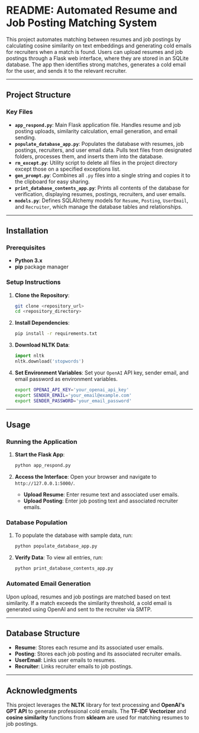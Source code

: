 # README: Automated Resume and Job Posting Matching System

This project automates matching between resumes and job postings by calculating cosine similarity on text embeddings and generating cold emails for recruiters when a match is found. Users can upload resumes and job postings through a Flask web interface, where they are stored in an SQLite database. The app then identifies strong matches, generates a cold email for the user, and sends it to the relevant recruiter.

---

## Project Structure

### Key Files

- **`app_respond.py`**: Main Flask application file. Handles resume and job posting uploads, similarity calculation, email generation, and email sending.
- **`populate_database_app.py`**: Populates the database with resumes, job postings, recruiters, and user email data. Pulls text files from designated folders, processes them, and inserts them into the database.
- **`rm_except.py`**: Utility script to delete all files in the project directory except those on a specified exceptions list.
- **`gen_prompt.py`**: Combines all `.py` files into a single string and copies it to the clipboard for easy sharing.
- **`print_database_contents_app.py`**: Prints all contents of the database for verification, displaying resumes, postings, recruiters, and user emails.
- **`models.py`**: Defines SQLAlchemy models for `Resume`, `Posting`, `UserEmail`, and `Recruiter`, which manage the database tables and relationships.

---

## Installation

### Prerequisites
- **Python 3.x**
- **pip** package manager

### Setup Instructions

1. **Clone the Repository**:
   ```bash
   git clone <repository_url>
   cd <repository_directory>
   ```

2. **Install Dependencies**:
   ```bash
   pip install -r requirements.txt
   ```

3. **Download NLTK Data**:
   ```python
   import nltk
   nltk.download('stopwords')
   ```

4. **Set Environment Variables**:
   Set your `OpenAI` API key, sender email, and email password as environment variables.

   ```bash
   export OPENAI_API_KEY='your_openai_api_key'
   export SENDER_EMAIL='your_email@example.com'
   export SENDER_PASSWORD='your_email_password'
   ```

---

## Usage

### Running the Application

1. **Start the Flask App**:
   ```bash
   python app_respond.py
   ```
2. **Access the Interface**:
   Open your browser and navigate to `http://127.0.0.1:5000/`.

   - **Upload Resume**: Enter resume text and associated user emails.
   - **Upload Posting**: Enter job posting text and associated recruiter emails.

### Database Population

1. To populate the database with sample data, run:
   ```bash
   python populate_database_app.py
   ```

2. **Verify Data**:
   To view all entries, run:
   ```bash
   python print_database_contents_app.py
   ```

### Automated Email Generation

Upon upload, resumes and job postings are matched based on text similarity. If a match exceeds the similarity threshold, a cold email is generated using OpenAI and sent to the recruiter via SMTP.

---

## Database Structure

- **Resume**: Stores each resume and its associated user emails.
- **Posting**: Stores each job posting and its associated recruiter emails.
- **UserEmail**: Links user emails to resumes.
- **Recruiter**: Links recruiter emails to job postings.

---

## Acknowledgments

This project leverages the **NLTK** library for text processing and **OpenAI's GPT API** to generate professional cold emails. The **TF-IDF Vectorizer** and **cosine similarity** functions from **sklearn** are used for matching resumes to job postings.